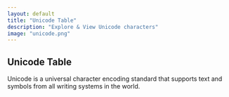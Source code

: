 ```yaml
---
layout: default
title: "Unicode Table"
description: "Explore & View Unicode characters"
image: "unicode.png"
---
```


<style>
  #table {
    width: 100%;
    max-width: 400px;
    margin: 2% auto;
    padding: 20px;
    box-shadow: 0 0 0 1px var(--md-sys-color-surface-dim);
    border-radius: 15px;
  }
  #table .char {
    display: inline-block;
    overflow: hidden;
    margin: 0 0 -3px 0;
    width: calc(100%/8);
    aspect-ratio : 1;
    box-shadow: 0 0 0 1px var(--md-sys-color-surface-dim);
    -webkit-user-select: none;
    -khtml-user-select: none;
    -moz-user-select: none;
    -o-user-select: none;
    user-select: none;
  }
  #table .char .inner_char {
    display: flex;
    aspect-ratio: 1;
    align-items: center;
    justify-content: center;
  }
  #table .selected {
    background: var(--md-sys-color-on-surface);
    color: var(--md-sys-color-background);
  }
  #input {
    background: #0000;
    font-size: medium;
    text-align: center;
    width: 70%;
    padding: 2.5%;
    margin: 5% 5% 0 0;
    box-shadow: 0 0 0 1px var(--md-sys-color-surface-dim);
    border: 0;
  }
  .button {
    display: inline-flex;
    justify-content: center;
    align-items: center;
    width: 25%;
    padding: 2.5%;
    margin: 5% 0 0 0;
    box-shadow: 0 0 0 1px var(--md-sys-color-surface-dim);
    -webkit-user-select: none;
    -khtml-user-select: none;
    -moz-user-select: none;
    -o-user-select: none;
    user-select: none;
  }
  .buttons {
    width: 100%;
    aspect-ratio : 8 / 1;
    box-shadow: 0 0 0 1px var(--md-sys-color-surface-dim);
    margin: 5% auto 0 0;
    -webkit-user-select: none;
    -khtml-user-select: none;
    -moz-user-select: none;
    -o-user-select: none;
    user-select: none;
  }
  .buttons div {
    display: inline-flex;
    justify-content: center;
    align-items: center;
    width: calc(100%/4);
    aspect-ratio : 2 / 1;
    border-radius: 100px;
  }
  .outchar {
    display: flex;
    justify-content: center;
    align-items: center;
    width: 30%;
    aspect-ratio: 1 / 1;
    font-size: xxx-large;
    margin: 0 auto;
    box-shadow: 0 0 0 1px var(--md-sys-color-surface-dim);
    border-radius: 15px;
  }
</style>
## Unicode Table
<p>Unicode is a universal character encoding standard that supports text and symbols from all writing systems in the world.</p>
<br>
<div id="table"></div>

<script>
const blocks = [
  { start: 0x0000, end: 0x007F, name: "Basic Latin" },
  { start: 0x0080, end: 0x00FF, name: "Latin-1 Supplement" },
  { start: 0x0100, end: 0x017F, name: "Latin Extended-A" },
  { start: 0x0180, end: 0x024F, name: "Latin Extended-B" },
  { start: 0x0250, end: 0x02AF, name: "IPA Extensions" },
  { start: 0x02B0, end: 0x02FF, name: "Spacing Modifier Letters" },
  { start: 0x0300, end: 0x036F, name: "Combining Diacritical Marks" },
  { start: 0x0370, end: 0x03FF, name: "Greek and Coptic" },
  { start: 0x0400, end: 0x04FF, name: "Cyrillic" },
  { start: 0x0500, end: 0x052F, name: "Cyrillic Supplement" },
  { start: 0x0530, end: 0x058F, name: "Armenian" },
  { start: 0x0590, end: 0x05FF, name: "Hebrew" },
  { start: 0x0600, end: 0x06FF, name: "Arabic" },
  { start: 0x0700, end: 0x074F, name: "Syriac" },
  { start: 0x0750, end: 0x077F, name: "Arabic Supplement" },
  { start: 0x0780, end: 0x07BF, name: "Thaana" },
  { start: 0x07C0, end: 0x07FF, name: "NKo" },
  { start: 0x0800, end: 0x083F, name: "Samaritan" },
  { start: 0x0840, end: 0x085F, name: "Mandaic" },
  { start: 0x0860, end: 0x086F, name: "Syriac Supplement" },
  { start: 0x0870, end: 0x089F, name: "Arabic Extended-B" },
  { start: 0x08A0, end: 0x08FF, name: "Arabic Extended-A" },
  { start: 0x0900, end: 0x097F, name: "Devanagari" },
  { start: 0x0980, end: 0x09FF, name: "Bengali" },
  { start: 0x0A00, end: 0x0A7F, name: "Gurmukhi" },
  { start: 0x0A80, end: 0x0AFF, name: "Gujarati" },
  { start: 0x0B00, end: 0x0B7F, name: "Oriya" },
  { start: 0x0B80, end: 0x0BFF, name: "Tamil" },
  { start: 0x0C00, end: 0x0C7F, name: "Telugu" },
  { start: 0x0C80, end: 0x0CFF, name: "Kannada" },
  { start: 0x0D00, end: 0x0D7F, name: "Malayalam" },
  { start: 0x0D80, end: 0x0DFF, name: "Sinhala" },
  { start: 0x0E00, end: 0x0E7F, name: "Thai" },
  { start: 0x0E80, end: 0x0EFF, name: "Lao" },
  { start: 0x0F00, end: 0x0FFF, name: "Tibetan" },
  { start: 0x1000, end: 0x109F, name: "Myanmar" },
  { start: 0x10A0, end: 0x10FF, name: "Georgian" },
  { start: 0x1100, end: 0x11FF, name: "Hangul Jamo" },
  { start: 0x1200, end: 0x137F, name: "Ethiopic" },
  { start: 0x1380, end: 0x139F, name: "Ethiopic Supplement" },
  { start: 0x13A0, end: 0x13FF, name: "Cherokee" },
  { start: 0x1400, end: 0x167F, name: "Unified Canadian Aboriginal Syllabics" },
  { start: 0x1680, end: 0x169F, name: "Ogham" },
  { start: 0x16A0, end: 0x16FF, name: "Runic" },
  { start: 0x1700, end: 0x171F, name: "Tagalog" },
  { start: 0x1720, end: 0x173F, name: "Hanunoo" },
  { start: 0x1740, end: 0x175F, name: "Buhid" },
  { start: 0x1760, end: 0x177F, name: "Tagbanwa" },
  { start: 0x1780, end: 0x17FF, name: "Khmer" },
  { start: 0x1800, end: 0x18AF, name: "Mongolian" },
  { start: 0x18B0, end: 0x18FF, name: "Unified Canadian Aboriginal Syllabics Extended" },
  { start: 0x1900, end: 0x194F, name: "Limbu" },
  { start: 0x1950, end: 0x197F, name: "Tai Le" },
  { start: 0x1980, end: 0x19DF, name: "New Tai Lue" },
  { start: 0x19E0, end: 0x19FF, name: "Khmer Symbols" },
  { start: 0x1A00, end: 0x1A1F, name: "Buginese" },
  { start: 0x1A20, end: 0x1AAF, name: "Tai Tham" },
  { start: 0x1AB0, end: 0x1AFF, name: "Combining Diacritical Marks Extended" },
  { start: 0x1B00, end: 0x1B7F, name: "Balinese" },
  { start: 0x1B80, end: 0x1BBF, name: "Sundanese" },
  { start: 0x1BC0, end: 0x1BFF, name: "Batak" },
  { start: 0x1C00, end: 0x1C4F, name: "Lepcha" },
  { start: 0x1C50, end: 0x1C7F, name: "Ol Chiki" },
  { start: 0x1C80, end: 0x1C8F, name: "Cyrillic Extended-C" },
  { start: 0x1C90, end: 0x1CBF, name: "Georgian Extended" },
  { start: 0x1CC0, end: 0x1CCF, name: "Sundanese Supplement" },
  { start: 0x1CD0, end: 0x1CFF, name: "Vedic Extensions" },
  { start: 0x1D00, end: 0x1D7F, name: "Phonetic Extensions" },
  { start: 0x1D80, end: 0x1DBF, name: "Phonetic Extensions Supplement" },
  { start: 0x1DC0, end: 0x1DFF, name: "Combining Diacritical Marks Supplement" },
  { start: 0x1E00, end: 0x1EFF, name: "Latin Extended Additional" },
  { start: 0x1F00, end: 0x1FFF, name: "Greek Extended" },
  { start: 0x2000, end: 0x206F, name: "General Punctuation" },
  { start: 0x2070, end: 0x209F, name: "Superscripts and Subscripts" },
  { start: 0x20A0, end: 0x20CF, name: "Currency Symbols" },
  { start: 0x20D0, end: 0x20FF, name: "Combining Diacritical Marks for Symbols" },
  { start: 0x2100, end: 0x214F, name: "Letterlike Symbols" },
  { start: 0x2150, end: 0x218F, name: "Number Forms" },
  { start: 0x2190, end: 0x21FF, name: "Arrows" },
  { start: 0x2200, end: 0x22FF, name: "Mathematical Operators" },
  { start: 0x2300, end: 0x23FF, name: "Miscellaneous Technical" },
  { start: 0x2400, end: 0x243F, name: "Control Pictures" },
  { start: 0x2440, end: 0x245F, name: "Optical Character Recognition" },
  { start: 0x2460, end: 0x24FF, name: "Enclosed Alphanumerics" },
  { start: 0x2500, end: 0x257F, name: "Box Drawing" },
  { start: 0x2580, end: 0x259F, name: "Block Elements" },
  { start: 0x25A0, end: 0x25FF, name: "Geometric Shapes" },
  { start: 0x2600, end: 0x26FF, name: "Miscellaneous Symbols" },
  { start: 0x2700, end: 0x27BF, name: "Dingbats" },
  { start: 0x27C0, end: 0x27EF, name: "Miscellaneous Mathematical Symbols-A" },
  { start: 0x27F0, end: 0x27FF, name: "Supplemental Arrows-A" },
  { start: 0x2800, end: 0x28FF, name: "Braille Patterns" },
  { start: 0x2900, end: 0x297F, name: "Supplemental Arrows-B" },
  { start: 0x2980, end: 0x29FF, name: "Miscellaneous Mathematical Symbols-B" },
  { start: 0x2A00, end: 0x2AFF, name: "Supplemental Mathematical Operators" },
  { start: 0x2B00, end: 0x2BFF, name: "Miscellaneous Symbols and Arrows" },
  { start: 0x2C00, end: 0x2C5F, name: "Glagolitic" },
  { start: 0x2C60, end: 0x2C7F, name: "Latin Extended-C" },
  { start: 0x2C80, end: 0x2CFF, name: "Coptic" },
  { start: 0x2D00, end: 0x2D2F, name: "Georgian Supplement" },
  { start: 0x2D30, end: 0x2D7F, name: "Tifinagh" },
  { start: 0x2D80, end: 0x2DDF, name: "Ethiopic Extended" },
  { start: 0x2DE0, end: 0x2DFF, name: "Cyrillic Extended-A" },
  { start: 0x2E00, end: 0x2E7F, name: "Supplemental Punctuation" },
  { start: 0x2E80, end: 0x2EFF, name: "CJK Radicals Supplement" },
  { start: 0x2F00, end: 0x2FDF, name: "Kangxi Radicals" },
  { start: 0x2FF0, end: 0x2FFF, name: "Ideographic Description Characters" },
  { start: 0x3000, end: 0x303F, name: "CJK Symbols and Punctuation" },
  { start: 0x3040, end: 0x309F, name: "Hiragana" },
  { start: 0x30A0, end: 0x30FF, name: "Katakana" },
  { start: 0x3100, end: 0x312F, name: "Bopomofo" },
  { start: 0x3130, end: 0x318F, name: "Hangul Compatibility Jamo" },
  { start: 0x3190, end: 0x319F, name: "Kanbun" },
  { start: 0x31A0, end: 0x31BF, name: "Bopomofo Extended" },
  { start: 0x31C0, end: 0x31EF, name: "CJK Strokes" },
  { start: 0x31F0, end: 0x31FF, name: "Katakana Phonetic Extensions" },
  { start: 0x3200, end: 0x32FF, name: "Enclosed CJK Letters and Months" },
  { start: 0x3300, end: 0x33FF, name: "CJK Compatibility" },
  { start: 0x3400, end: 0x4DBF, name: "CJK Unified Ideographs Extension A" },
  { start: 0x4DC0, end: 0x4DFF, name: "Yijing Hexagram Symbols" },
  { start: 0x4E00, end: 0x9FFF, name: "CJK Unified Ideographs" },
  { start: 0xA000, end: 0xA48F, name: "Yi Syllables" },
  { start: 0xA490, end: 0xA4CF, name: "Yi Radicals" },
  { start: 0xA4D0, end: 0xA4FF, name: "Lisu" },
  { start: 0xA500, end: 0xA63F, name: "Vai" },
  { start: 0xA640, end: 0xA69F, name: "Cyrillic Extended-B" },
  { start: 0xA6A0, end: 0xA6FF, name: "Bamum" },
  { start: 0xA700, end: 0xA71F, name: "Modifier Tone Letters" },
  { start: 0xA720, end: 0xA7FF, name: "Latin Extended-D" },
  { start: 0xA800, end: 0xA82F, name: "Syloti Nagri" },
  { start: 0xA830, end: 0xA83F, name: "Common Indic Number Forms" },
  { start: 0xA840, end: 0xA87F, name: "Phags-pa" },
  { start: 0xA880, end: 0xA8DF, name: "Saurashtra" },
  { start: 0xA8E0, end: 0xA8FF, name: "Devanagari Extended" },
  { start: 0xA900, end: 0xA92F, name: "Kayah Li" },
  { start: 0xA930, end: 0xA95F, name: "Rejang" },
  { start: 0xA960, end: 0xA97F, name: "Hangul Jamo Extended-A" },
  { start: 0xA980, end: 0xA9DF, name: "Javanese" },
  { start: 0xA9E0, end: 0xA9FF, name: "Myanmar Extended-B" },
  { start: 0xAA00, end: 0xAA5F, name: "Cham" },
  { start: 0xAA60, end: 0xAA7F, name: "Myanmar Extended-A" },
  { start: 0xAA80, end: 0xAADF, name: "Tai Viet" },
  { start: 0xAAE0, end: 0xAAFF, name: "Meetei Mayek Extensions" },
  { start: 0xAB00, end: 0xAB2F, name: "Ethiopic Extended-A" },
  { start: 0xAB30, end: 0xAB6F, name: "Latin Extended-E" },
  { start: 0xAB70, end: 0xABBF, name: "Cherokee Supplement" },
  { start: 0xABC0, end: 0xABFF, name: "Meetei Mayek" },
  { start: 0xAC00, end: 0xD7AF, name: "Hangul Syllables" },
  { start: 0xD7B0, end: 0xD7FF, name: "Hangul Jamo Extended-B" },
  { start: 0xD800, end: 0xDB7F, name: "High Surrogates" },
  { start: 0xDB80, end: 0xDBFF, name: "High Private Use Surrogates" },
  { start: 0xDC00, end: 0xDFFF, name: "Low Surrogates" },
  { start: 0xE000, end: 0xF8FF, name: "Private Use Area" },
  { start: 0xF900, end: 0xFAFF, name: "CJK Compatibility Ideographs" },
  { start: 0xFB00, end: 0xFB4F, name: "Alphabetic Presentation Forms" },
  { start: 0xFB50, end: 0xFDFF, name: "Arabic Presentation Forms-A" },
  { start: 0xFE00, end: 0xFE0F, name: "Variation Selectors" },
  { start: 0xFE10, end: 0xFE1F, name: "Vertical Forms" },
  { start: 0xFE20, end: 0xFE2F, name: "Combining Half Marks" },
  { start: 0xFE30, end: 0xFE4F, name: "CJK Compatibility Forms" },
  { start: 0xFE50, end: 0xFE6F, name: "Small Form Variants" },
  { start: 0xFE70, end: 0xFEFF, name: "Arabic Presentation Forms-B" },
  { start: 0xFF00, end: 0xFFEF, name: "Halfwidth and Fullwidth Forms" },
  { start: 0xFFF0, end: 0xFFFF, name: "Specials" },
  { start: 0x10000, end: 0x1007F, name: "Linear B Syllabary" },
  { start: 0x10080, end: 0x100FF, name: "Linear B Ideograms" },
  { start: 0x10100, end: 0x1013F, name: "Aegean Numbers" },
  { start: 0x10140, end: 0x1018F, name: "Ancient Greek Numbers" },
  { start: 0x10190, end: 0x101CF, name: "Ancient Symbols" },
  { start: 0x101D0, end: 0x101FF, name: "Phaistos Disc" },
  { start: 0x10280, end: 0x1029F, name: "Lycian" },
  { start: 0x102A0, end: 0x102DF, name: "Carian" },
  { start: 0x102E0, end: 0x102FF, name: "Coptic Epact Numbers" },
  { start: 0x10300, end: 0x1032F, name: "Old Italic" },
  { start: 0x10330, end: 0x1034F, name: "Gothic" },
  { start: 0x10350, end: 0x1037F, name: "Old Permic" },
  { start: 0x10380, end: 0x1039F, name: "Ugaritic" },
  { start: 0x103A0, end: 0x103DF, name: "Old Persian" },
  { start: 0x10400, end: 0x1044F, name: "Deseret" },
  { start: 0x10450, end: 0x1047F, name: "Shavian" },
  { start: 0x10480, end: 0x104AF, name: "Osmanya" },
  { start: 0x104B0, end: 0x104FF, name: "Osage" },
  { start: 0x10500, end: 0x1052F, name: "Elbasan" },
  { start: 0x10530, end: 0x1056F, name: "Caucasian Albanian" },
  { start: 0x10570, end: 0x105BF, name: "Vithkuqi" },
  { start: 0x105C0, end: 0x105FF, name: "Todhri" },
  { start: 0x10600, end: 0x1077F, name: "Linear A" },
  { start: 0x10780, end: 0x107BF, name: "Latin Extended-F" },
  { start: 0x10800, end: 0x1083F, name: "Cypriot Syllabary" },
  { start: 0x10840, end: 0x1085F, name: "Imperial Aramaic" },
  { start: 0x10860, end: 0x1087F, name: "Palmyrene" },
  { start: 0x10880, end: 0x108AF, name: "Nabataean" },
  { start: 0x108E0, end: 0x108FF, name: "Hatran" },
  { start: 0x10900, end: 0x1091F, name: "Phoenician" },
  { start: 0x10920, end: 0x1093F, name: "Lydian" },
  { start: 0x10980, end: 0x1099F, name: "Meroitic Hieroglyphs" },
  { start: 0x109A0, end: 0x109FF, name: "Meroitic Cursive" },
  { start: 0x10A00, end: 0x10A5F, name: "Kharoshthi" },
  { start: 0x10A60, end: 0x10A7F, name: "Old South Arabian" },
  { start: 0x10A80, end: 0x10A9F, name: "Old North Arabian" },
  { start: 0x10AC0, end: 0x10AFF, name: "Manichaean" },
  { start: 0x10B00, end: 0x10B3F, name: "Avestan" },
  { start: 0x10B40, end: 0x10B5F, name: "Inscriptional Parthian" },
  { start: 0x10B60, end: 0x10B7F, name: "Inscriptional Pahlavi" },
  { start: 0x10B80, end: 0x10BAF, name: "Psalter Pahlavi" },
  { start: 0x10C00, end: 0x10C4F, name: "Old Turkic" },
  { start: 0x10C80, end: 0x10CFF, name: "Old Hungarian" },
  { start: 0x10D00, end: 0x10D3F, name: "Hanifi Rohingya" },
  { start: 0x10D40, end: 0x10D8F, name: "Garay" },
  { start: 0x10E60, end: 0x10E7F, name: "Rumi Numeral Symbols" },
  { start: 0x10E80, end: 0x10EBF, name: "Yezidi" },
  { start: 0x10EC0, end: 0x10EFF, name: "Arabic Extended-C" },
  { start: 0x10F00, end: 0x10F2F, name: "Old Sogdian" },
  { start: 0x10F30, end: 0x10F6F, name: "Sogdian" },
  { start: 0x10F70, end: 0x10FAF, name: "Old Uyghur" },
  { start: 0x10FB0, end: 0x10FDF, name: "Chorasmian" },
  { start: 0x10FE0, end: 0x10FFF, name: "Elymaic" },
  { start: 0x11000, end: 0x1107F, name: "Brahmi" },
  { start: 0x11080, end: 0x110CF, name: "Kaithi" },
  { start: 0x110D0, end: 0x110FF, name: "Sora Sompeng" },
  { start: 0x11100, end: 0x1114F, name: "Chakma" },
  { start: 0x11150, end: 0x1117F, name: "Mahajani" },
  { start: 0x11180, end: 0x111DF, name: "Sharada" },
  { start: 0x111E0, end: 0x111FF, name: "Sinhala Archaic Numbers" },
  { start: 0x11200, end: 0x1124F, name: "Khojki" },
  { start: 0x11280, end: 0x112AF, name: "Multani" },
  { start: 0x112B0, end: 0x112FF, name: "Khudawadi" },
  { start: 0x11300, end: 0x1137F, name: "Grantha" },
  { start: 0x11380, end: 0x113FF, name: "Tulu-Tigalari" },
  { start: 0x11400, end: 0x1147F, name: "Newa" },
  { start: 0x11480, end: 0x114DF, name: "Tirhuta" },
  { start: 0x11580, end: 0x115FF, name: "Siddham" },
  { start: 0x11600, end: 0x1165F, name: "Modi" },
  { start: 0x11660, end: 0x1167F, name: "Mongolian Supplement" },
  { start: 0x11680, end: 0x116CF, name: "Takri" },
  { start: 0x116D0, end: 0x116FF, name: "Myanmar Extended-C" },
  { start: 0x11700, end: 0x1174F, name: "Ahom" },
  { start: 0x11800, end: 0x1184F, name: "Dogra" },
  { start: 0x118A0, end: 0x118FF, name: "Warang Citi" },
  { start: 0x11900, end: 0x1195F, name: "Dives Akuru" },
  { start: 0x119A0, end: 0x119FF, name: "Nandinagari" },
  { start: 0x11A00, end: 0x11A4F, name: "Zanabazar Square" },
  { start: 0x11A50, end: 0x11AAF, name: "Soyombo" },
  { start: 0x11AB0, end: 0x11ABF, name: "Unified Canadian Aboriginal Syllabics Extended-A" },
  { start: 0x11AC0, end: 0x11AFF, name: "Pau Cin Hau" },
  { start: 0x11B00, end: 0x11B5F, name: "Devanagari Extended-A" },
  { start: 0x11BC0, end: 0x11BFF, name: "Sunuwar" },
  { start: 0x11C00, end: 0x11C6F, name: "Bhaiksuki" },
  { start: 0x11C70, end: 0x11CBF, name: "Marchen" },
  { start: 0x11D00, end: 0x11D5F, name: "Masaram Gondi" },
  { start: 0x11D60, end: 0x11DAF, name: "Gunjala Gondi" },
  { start: 0x11EE0, end: 0x11EFF, name: "Makasar" },
  { start: 0x11F00, end: 0x11F5F, name: "Kawi" },
  { start: 0x11FB0, end: 0x11FBF, name: "Lisu Supplement" },
  { start: 0x11FC0, end: 0x11FFF, name: "Tamil Supplement" },
  { start: 0x12000, end: 0x123FF, name: "Cuneiform" },
  { start: 0x12400, end: 0x1247F, name: "Cuneiform Numbers and Punctuation" },
  { start: 0x12480, end: 0x1254F, name: "Early Dynastic Cuneiform" },
  { start: 0x12F90, end: 0x12FFF, name: "Cypro-Minoan" },
  { start: 0x13000, end: 0x1342F, name: "Egyptian Hieroglyphs" },
  { start: 0x13430, end: 0x1345F, name: "Egyptian Hieroglyph Format Controls" },
  { start: 0x13460, end: 0x143FF, name: "Egyptian Hieroglyphs Extended-A" },
  { start: 0x14400, end: 0x1467F, name: "Anatolian Hieroglyphs" },
  { start: 0x16100, end: 0x1613F, name: "Gurung Khema" },
  { start: 0x16800, end: 0x16A3F, name: "Bamum Supplement" },
  { start: 0x16A40, end: 0x16A6F, name: "Mro" },
  { start: 0x16A70, end: 0x16ACF, name: "Tangsa" },
  { start: 0x16AD0, end: 0x16AFF, name: "Bassa Vah" },
  { start: 0x16B00, end: 0x16B8F, name: "Pahawh Hmong" },
  { start: 0x16D40, end: 0x16D7F, name: "Kirat Rai" },
  { start: 0x16E40, end: 0x16E9F, name: "Medefaidrin" },
  { start: 0x16F00, end: 0x16F9F, name: "Miao" },
  { start: 0x16FE0, end: 0x16FFF, name: "Ideographic Symbols and Punctuation" },
  { start: 0x17000, end: 0x187FF, name: "Tangut" },
  { start: 0x18800, end: 0x18AFF, name: "Tangut Components" },
  { start: 0x18B00, end: 0x18CFF, name: "Khitan Small Script" },
  { start: 0x18D00, end: 0x18D7F, name: "Tangut Supplement" },
  { start: 0x1AFF0, end: 0x1AFFF, name: "Kana Extended-B" },
  { start: 0x1B000, end: 0x1B0FF, name: "Kana Supplement" },
  { start: 0x1B100, end: 0x1B12F, name: "Kana Extended-A" },
  { start: 0x1B130, end: 0x1B16F, name: "Small Kana Extension" },
  { start: 0x1B170, end: 0x1B2FF, name: "Nushu" },
  { start: 0x1BC00, end: 0x1BC9F, name: "Duployan" },
  { start: 0x1BCA0, end: 0x1BCAF, name: "Shorthand Format Controls" },
  { start: 0x1CC00, end: 0x1CEBF, name: "Symbols for Legacy Computing Supplement" },
  { start: 0x1CF00, end: 0x1CFCF, name: "Znamenny Musical Notation" },
  { start: 0x1D000, end: 0x1D0FF, name: "Byzantine Musical Symbols" },
  { start: 0x1D100, end: 0x1D1FF, name: "Musical Symbols" },
  { start: 0x1D200, end: 0x1D24F, name: "Ancient Greek Musical Notation" },
  { start: 0x1D2C0, end: 0x1D2DF, name: "Kaktovik Numerals" },
  { start: 0x1D2E0, end: 0x1D2FF, name: "Mayan Numerals" },
  { start: 0x1D300, end: 0x1D35F, name: "Tai Xuan Jing Symbols" },
  { start: 0x1D360, end: 0x1D37F, name: "Counting Rod Numerals" },
  { start: 0x1D400, end: 0x1D7FF, name: "Mathematical Alphanumeric Symbols" },
  { start: 0x1D800, end: 0x1DAAF, name: "Sutton SignWriting" },
  { start: 0x1DF00, end: 0x1DFFF, name: "Latin Extended-G" },
  { start: 0x1E000, end: 0x1E02F, name: "Glagolitic Supplement" },
  { start: 0x1E030, end: 0x1E08F, name: "Cyrillic Extended-D" },
  { start: 0x1E100, end: 0x1E14F, name: "Nyiakeng Puachue Hmong" },
  { start: 0x1E290, end: 0x1E2BF, name: "Toto" },
  { start: 0x1E2C0, end: 0x1E2FF, name: "Wancho" },
  { start: 0x1E4D0, end: 0x1E4FF, name: "Nag Mundari" },
  { start: 0x1E5D0, end: 0x1E5FF, name: "Ol Onal" },
  { start: 0x1E7E0, end: 0x1E7FF, name: "Ethiopic Extended-B" },
  { start: 0x1E800, end: 0x1E8DF, name: "Mende Kikakui" },
  { start: 0x1E900, end: 0x1E95F, name: "Adlam" },
  { start: 0x1EC70, end: 0x1ECBF, name: "Indic Siyaq Numbers" },
  { start: 0x1ED00, end: 0x1ED4F, name: "Ottoman Siyaq Numbers" },
  { start: 0x1EE00, end: 0x1EEFF, name: "Arabic Mathematical Alphabetic Symbols" },
  { start: 0x1F000, end: 0x1F02F, name: "Mahjong Tiles" },
  { start: 0x1F030, end: 0x1F09F, name: "Domino Tiles" },
  { start: 0x1F0A0, end: 0x1F0FF, name: "Playing Cards" },
  { start: 0x1F100, end: 0x1F1FF, name: "Enclosed Alphanumeric Supplement" },
  { start: 0x1F200, end: 0x1F2FF, name: "Enclosed Ideographic Supplement" },
  { start: 0x1F300, end: 0x1F5FF, name: "Miscellaneous Symbols and Pictographs" },
  { start: 0x1F600, end: 0x1F64F, name: "Emoticons" },
  { start: 0x1F650, end: 0x1F67F, name: "Ornamental Dingbats" },
  { start: 0x1F680, end: 0x1F6FF, name: "Transport and Map Symbols" },
  { start: 0x1F700, end: 0x1F77F, name: "Alchemical Symbols" },
  { start: 0x1F780, end: 0x1F7FF, name: "Geometric Shapes Extended" },
  { start: 0x1F800, end: 0x1F8FF, name: "Supplemental Arrows-C" },
  { start: 0x1F900, end: 0x1F9FF, name: "Supplemental Symbols and Pictographs" },
  { start: 0x1FA00, end: 0x1FA6F, name: "Chess Symbols" },
  { start: 0x1FA70, end: 0x1FAFF, name: "Symbols and Pictographs Extended-A" },
  { start: 0x1FB00, end: 0x1FBFF, name: "Symbols for Legacy Computing" },
  { start: 0x20000, end: 0x2A6DF, name: "CJK Unified Ideographs Extension B" },
  { start: 0x2A700, end: 0x2B73F, name: "CJK Unified Ideographs Extension C" },
  { start: 0x2B740, end: 0x2B81F, name: "CJK Unified Ideographs Extension D" },
  { start: 0x2B820, end: 0x2CEAF, name: "CJK Unified Ideographs Extension E" },
  { start: 0x2CEB0, end: 0x2EBEF, name: "CJK Unified Ideographs Extension F" },
  { start: 0x2EBF0, end: 0x2EE5F, name: "CJK Unified Ideographs Extension I" },
  { start: 0x2F800, end: 0x2FA1F, name: "CJK Compatibility Ideographs Supplement" },
  { start: 0x30000, end: 0x3134F, name: "CJK Unified Ideographs Extension G" },
  { start: 0x31350, end: 0x323AF, name: "CJK Unified Ideographs Extension H" },
  { start: 0xE0000, end: 0xE007F, name: "Tags" },
  { start: 0xE0100, end: 0xE01EF, name: "Variation Selectors Supplement" },
  { start: 0xF0000, end: 0xFFFFF, name: "Supplementary Private Use Area-A" },
  { start: 0x100000, end: 0x10FFFF, name: "Supplementary Private Use Area-B" }
];

const find_block = (n) => {
  for (let i=0;i<blocks.length;i++) {
    if (n>=blocks[i].start&&n<=blocks[i].end) {
      return blocks[i].name;
    }
  }
  return "Unknown block";
}

const url_string = window.location.href;
const url = new URL(url_string);
let page = parseInt(url.searchParams.get("page"));
let selected = parseInt(url.searchParams.get("char"));
if (isNaN(page)) {page = 0;} else {page = page-1;}
if (isNaN(selected)) {selected = 0;}
const update = (x,y) => {
  if (y==null||y<0) selected=y=0;
  if (y>63) selected=y=63;
  if (x<0) page=x=0;
  if (x>17407) page=x=17407;
  history.replaceState({}, null, `../projects/unicode/?page=${x+1}&char=${y}`);
  table.innerHTML = "";
  let chars = "";
  const r = 8;
  for (var i=0;i<r;i++) {
    for (var j=0;j<r;j++) {
      chars += `<div class="char${(y==(i*r+j)?" selected":"")}" onclick="update(page,selected=${i*r+j})"><div class="inner_char">&#x${(i*r+j+x*r*r).toString(16)};</div></div>`;
    }
  }
  table.innerHTML = `
    <div class="outchar">&#x${(y+x*r*r).toString(16)};</div><br>
    Block: ${find_block(y+x*r*r)}<br>
    Unicode: <span>U+${(y+x*r*r).toString(16).padStart(4,"0")}</span><br>
    HTML: <span>&amp#x${(y+x*r*r).toString(16)};</span><br>
    CSS: <span>\\${(y+x*r*r).toString(16).padStart(4,"0")}</span>
    ${chars}
    <input id="input" autocomplete="off" value="${page+1}"><div class="button" onclick="update(page=(parseInt(input.value-1))||0,selected)">Go</div>
    <div class="buttons">
      <div onclick="update(page-=1,selected)"><</div><div onclick="update(page-=2,selected)"><<</div><div onclick="update(page+=2,selected)">>></div><div onclick="update(page+=1,selected)">></div>
    </div>`;
}
update(page,selected);
</script>
